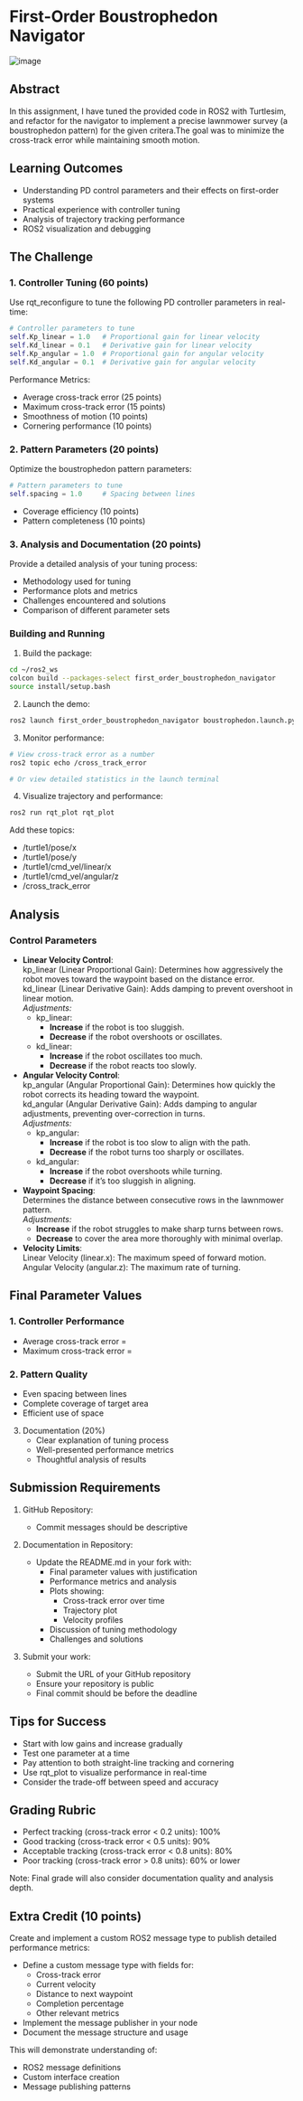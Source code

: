# First-Order Boustrophedon Navigator
![image](https://github.com/user-attachments/assets/940fc6bc-fcee-4d11-8bc8-d53a650aaf80)

## Abstract
In this assignment, I have tuned the provided code in ROS2 with Turtlesim, and refactor for the navigator to implement a precise lawnmower survey (a boustrophedon pattern) for the given critera.The goal was to minimize the cross-track error while maintaining smooth motion.

## Learning Outcomes
- Understanding PD control parameters and their effects on first-order systems
- Practical experience with controller tuning
- Analysis of trajectory tracking performance
- ROS2 visualization and debugging

## The Challenge

### 1. Controller Tuning (60 points)
Use rqt_reconfigure to tune the following PD controller parameters in real-time:
```python
# Controller parameters to tune
self.Kp_linear = 1.0   # Proportional gain for linear velocity
self.Kd_linear = 0.1   # Derivative gain for linear velocity
self.Kp_angular = 1.0  # Proportional gain for angular velocity
self.Kd_angular = 0.1  # Derivative gain for angular velocity
```

Performance Metrics:
- Average cross-track error (25 points)
- Maximum cross-track error (15 points)
- Smoothness of motion (10 points)
- Cornering performance (10 points)

### 2. Pattern Parameters (20 points)
Optimize the boustrophedon pattern parameters:
```python
# Pattern parameters to tune
self.spacing = 1.0     # Spacing between lines
```
- Coverage efficiency (10 points)
- Pattern completeness (10 points)

### 3. Analysis and Documentation (20 points)
Provide a detailed analysis of your tuning process:
- Methodology used for tuning
- Performance plots and metrics
- Challenges encountered and solutions
- Comparison of different parameter sets

### Building and Running
1. Build the package:
```bash
cd ~/ros2_ws
colcon build --packages-select first_order_boustrophedon_navigator
source install/setup.bash
```

2. Launch the demo:
```bash
ros2 launch first_order_boustrophedon_navigator boustrophedon.launch.py
```

3. Monitor performance:
```bash
# View cross-track error as a number
ros2 topic echo /cross_track_error

# Or view detailed statistics in the launch terminal
```

4. Visualize trajectory and performance:
```bash
ros2 run rqt_plot rqt_plot
```
Add these topics:
- /turtle1/pose/x
- /turtle1/pose/y
- /turtle1/cmd_vel/linear/x
- /turtle1/cmd_vel/angular/z
- /cross_track_error

## Analysis
### Control Parameters
- **Linear Velocity Control**:<br>
kp_linear (Linear Proportional Gain): Determines how aggressively the robot moves toward the waypoint based on the distance error.<br>
kd_linear (Linear Derivative Gain): Adds damping to prevent overshoot in linear motion.<br>
*Adjustments:*
  * kp_linear:
    - **Increase** if the robot is too sluggish.
    - **Decrease** if the robot overshoots or oscillates.
  * kd_linear:
    - **Increase** if the robot oscillates too much.
    - **Decrease** if the robot reacts too slowly.
- **Angular Velocity Control**:<br>
kp_angular (Angular Proportional Gain): Determines how quickly the robot corrects its heading toward the waypoint.<br>
kd_angular (Angular Derivative Gain): Adds damping to angular adjustments, preventing over-correction in turns.<br>
*Adjustments:*
  * kp_angular:
    - **Increase** if the robot is too slow to align with the path.
    - **Decrease** if the robot turns too sharply or oscillates.
  * kd_angular:
    - **Increase** if the robot overshoots while turning.
    - **Decrease** if it’s too sluggish in aligning.
- **Waypoint Spacing**:<br>
Determines the distance between consecutive rows in the lawnmower pattern.<br>
*Adjustments:*
    - **Increase** if the robot struggles to make sharp turns between rows.
    - **Decrease** to cover the area more thoroughly with minimal overlap.
- **Velocity Limits**:<br>
Linear Velocity (linear.x): The maximum speed of forward motion.<br>
Angular Velocity (angular.z): The maximum rate of turning.<br>

## Final Parameter Values

### 1. Controller Performance
   - Average cross-track error =
   - Maximum cross-track error =

### 2. Pattern Quality
   - Even spacing between lines
   - Complete coverage of target area
   - Efficient use of space

3. Documentation (20%)
   - Clear explanation of tuning process
   - Well-presented performance metrics
   - Thoughtful analysis of results

## Submission Requirements

1. GitHub Repository:
   - Commit messages should be descriptive

2. Documentation in Repository:
   - Update the README.md in your fork with:
     - Final parameter values with justification
     - Performance metrics and analysis
     - Plots showing:
       - Cross-track error over time
       - Trajectory plot
       - Velocity profiles
     - Discussion of tuning methodology
     - Challenges and solutions

3. Submit your work:
   - Submit the URL of your GitHub repository
   - Ensure your repository is public
   - Final commit should be before the deadline

## Tips for Success
- Start with low gains and increase gradually
- Test one parameter at a time
- Pay attention to both straight-line tracking and cornering
- Use rqt_plot to visualize performance in real-time
- Consider the trade-off between speed and accuracy

## Grading Rubric
- Perfect tracking (cross-track error < 0.2 units): 100%
- Good tracking (cross-track error < 0.5 units): 90%
- Acceptable tracking (cross-track error < 0.8 units): 80%
- Poor tracking (cross-track error > 0.8 units): 60% or lower

Note: Final grade will also consider documentation quality and analysis depth.

## Extra Credit (10 points)
Create and implement a custom ROS2 message type to publish detailed performance metrics:
- Define a custom message type with fields for:
  - Cross-track error
  - Current velocity
  - Distance to next waypoint
  - Completion percentage
  - Other relevant metrics
- Implement the message publisher in your node
- Document the message structure and usage

This will demonstrate understanding of:
- ROS2 message definitions
- Custom interface creation
- Message publishing patterns 
